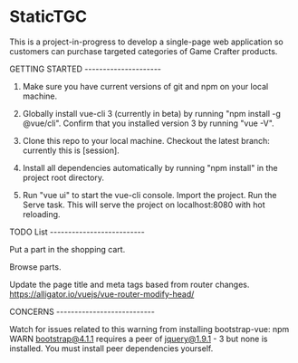 # StaticTGC
This is a project-in-progress to develop a single-page web application so customers can purchase targeted categories of Game Crafter products.

GETTING STARTED ---------------------

1. Make sure you have current versions of git and npm on your local machine.

2. Globally install vue-cli 3 (currently in beta) by running "npm install -g @vue/cli". Confirm that you installed version 3 by running "vue -V".

3. Clone this repo to your local machine. Checkout the latest branch: currently this is [session].

4. Install all dependencies automatically by running "npm install" in the project root directory.

5. Run "vue ui" to start the vue-cli console. Import the project. Run the Serve task. This will serve the project on localhost:8080 with hot reloading.

TODO List --------------------------

Put a part in the shopping cart.

Browse parts.

Update the page title and meta tags based from router changes. https://alligator.io/vuejs/vue-router-modify-head/

CONCERNS ---------------------------

Watch for issues related to this warning from installing bootstrap-vue:
  npm WARN bootstrap@4.1.1 requires a peer of jquery@1.9.1 - 3 but none is installed. You must install peer dependencies yourself.
